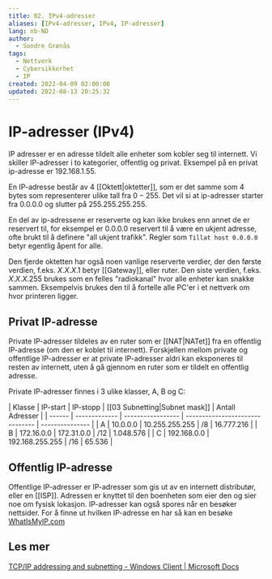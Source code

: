 ```yaml
---
title: 02. IPv4-adresser
aliases: [IPv4-adresser, IPv4, IP-adresser]
lang: nb-NO
author:
  - Sondre Grønås
tags:
  - Nettverk
  - Cybersikkerhet
  - IP
created: 2022-04-09 02:00:00
updated: 2022-08-13 20:25:32
---
```

# IP-adresser (IPv4)
IP adresser er en adresse tildelt alle enheter som kobler seg til internett. Vi skiller IP-adresser i to kategorier, offentlig og privat. Eksempel på en privat ip-adresse er $192.168.1.55$.

En IP-adresse består av 4 [[Oktett|oktetter]], som er det samme som 4 bytes som representerer ulike tall fra $0-255$. Det vil si at ip-adresser starter fra $0.0.0.0$ og slutter på $255.255.255.255$.

En del av ip-adressene er reserverte og kan ikke brukes enn annet de er reservert til, for eksempel er $0.0.0.0$ reservert til å være en ukjent adresse, ofte brukt til å definere "all ukjent trafikk". Regler som `Tillat host 0.0.0.0` betyr egentlig åpent for alle.

Den fjerde oktetten har også noen vanlige reserverte verdier, der den første verdien, f.eks. $X.X.X.1$ betyr [[Gateway]], eller ruter. Den siste verdien, f.eks. $X.X.X.255$ brukes som en felles "radiokanal" hvor alle enheter kan snakke sammen. Eksempelvis brukes den til å fortelle alle PC'er i et nettverk om hvor printeren ligger.


## Privat IP-adresse
Private IP-adresser tildeles av en ruter som er [[NAT|NATet]] fra en offentlig IP-adresse (om den er koblet til internett). Forskjellen mellom private og offentlige IP-adresser er at private IP-adresser aldri kan eksponeres til resten av internett, uten å gå gjennom en ruter som er tildelt en offentlig adresse.

Private IP-adresser finnes i 3 ulike klasser, A, B og C:

| Klasse | IP-start      | IP-stopp          | [[03 Subnetting|Subnet mask]] | Antall Adresser |
| ------ | ------------- | ----------------- | ------------------------------- | --------------- |
| A      | $10.0.0.0$    | $10.255.255.255$  | $/8$                            | $16.777.216$    |
| B      | $172.16.0.0$  | $172.31.0.0$      | $/12$                           | $1.048.576$     |
| C      | $192.168.0.0$ | $192.168.255.255$ | $/16$                           | $65.536$        |


## Offentlig IP-adresse
Offentlige IP-adresser er IP-adresser som gis ut av en internett distributør, eller en [[ISP]]. Adressen er knyttet til den boenheten som eier den og sier noe om fysisk lokasjon. IP-adresser kan også spores når en besøker nettsider. For å finne ut hvilken IP-adresse en har så kan en besøke [WhatIsMyIP.com](https://www.whatismyip.com/)


## Les mer
[TCP/IP addressing and subnetting - Windows Client | Microsoft Docs](https://docs.microsoft.com/en-us/troubleshoot/windows-client/networking/tcpip-addressing-and-subnetting)